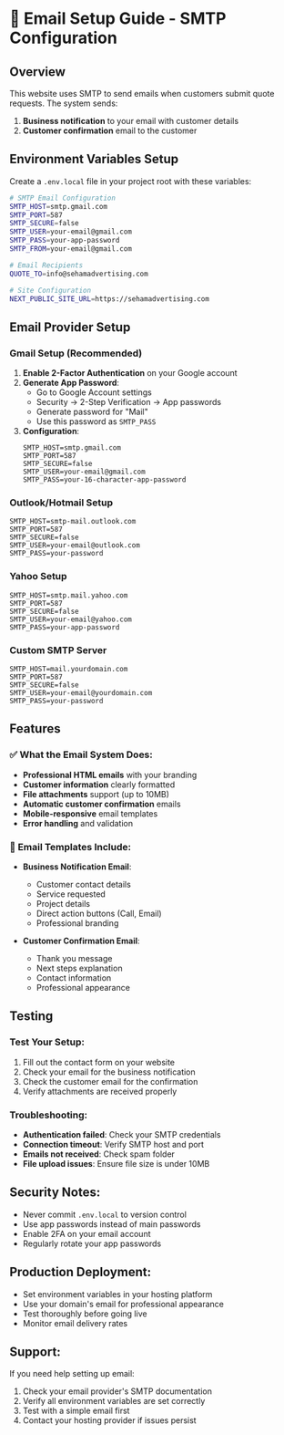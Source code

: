 # 📧 Email Setup Guide - SMTP Configuration

## Overview
This website uses SMTP to send emails when customers submit quote requests. The system sends:
1. **Business notification** to your email with customer details
2. **Customer confirmation** email to the customer

## Environment Variables Setup

Create a `.env.local` file in your project root with these variables:

```bash
# SMTP Email Configuration
SMTP_HOST=smtp.gmail.com
SMTP_PORT=587
SMTP_SECURE=false
SMTP_USER=your-email@gmail.com
SMTP_PASS=your-app-password
SMTP_FROM=your-email@gmail.com

# Email Recipients
QUOTE_TO=info@sehamadvertising.com

# Site Configuration
NEXT_PUBLIC_SITE_URL=https://sehamadvertising.com
```

## Email Provider Setup

### Gmail Setup (Recommended)
1. **Enable 2-Factor Authentication** on your Google account
2. **Generate App Password**:
   - Go to Google Account settings
   - Security → 2-Step Verification → App passwords
   - Generate password for "Mail"
   - Use this password as `SMTP_PASS`
3. **Configuration**:
   ```
   SMTP_HOST=smtp.gmail.com
   SMTP_PORT=587
   SMTP_SECURE=false
   SMTP_USER=your-email@gmail.com
   SMTP_PASS=your-16-character-app-password
   ```

### Outlook/Hotmail Setup
```
SMTP_HOST=smtp-mail.outlook.com
SMTP_PORT=587
SMTP_SECURE=false
SMTP_USER=your-email@outlook.com
SMTP_PASS=your-password
```

### Yahoo Setup
```
SMTP_HOST=smtp.mail.yahoo.com
SMTP_PORT=587
SMTP_SECURE=false
SMTP_USER=your-email@yahoo.com
SMTP_PASS=your-app-password
```

### Custom SMTP Server
```
SMTP_HOST=mail.yourdomain.com
SMTP_PORT=587
SMTP_SECURE=false
SMTP_USER=your-email@yourdomain.com
SMTP_PASS=your-password
```

## Features

### ✅ What the Email System Does:
- **Professional HTML emails** with your branding
- **Customer information** clearly formatted
- **File attachments** support (up to 10MB)
- **Automatic customer confirmation** emails
- **Mobile-responsive** email templates
- **Error handling** and validation

### 📧 Email Templates Include:
- **Business Notification Email**:
  - Customer contact details
  - Service requested
  - Project details
  - Direct action buttons (Call, Email)
  - Professional branding

- **Customer Confirmation Email**:
  - Thank you message
  - Next steps explanation
  - Contact information
  - Professional appearance

## Testing

### Test Your Setup:
1. Fill out the contact form on your website
2. Check your email for the business notification
3. Check the customer email for the confirmation
4. Verify attachments are received properly

### Troubleshooting:
- **Authentication failed**: Check your SMTP credentials
- **Connection timeout**: Verify SMTP host and port
- **Emails not received**: Check spam folder
- **File upload issues**: Ensure file size is under 10MB

## Security Notes:
- Never commit `.env.local` to version control
- Use app passwords instead of main passwords
- Enable 2FA on your email account
- Regularly rotate your app passwords

## Production Deployment:
- Set environment variables in your hosting platform
- Use your domain's email for professional appearance
- Test thoroughly before going live
- Monitor email delivery rates

## Support:
If you need help setting up email:
1. Check your email provider's SMTP documentation
2. Verify all environment variables are set correctly
3. Test with a simple email first
4. Contact your hosting provider if issues persist
